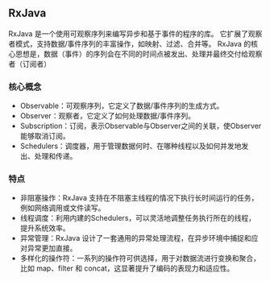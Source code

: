 

## RxJava

RxJava 是一个使用可观察序列来编写异步和基于事件的程序的库。
它扩展了观察者模式，支持数据/事件序列的丰富操作，如映射、过滤、合并等。
RxJava 的核心思想是，数据（事件）的序列会在不同的时间点被发出、处理并最终交付给观察者（订阅者）

### 核心概念
- Observable：可观察序列，它定义了数据/事件序列的生成方式。
- Observer：观察者，它定义了如何处理数据/事件序列。
- Subscription：订阅，表示Observable与Observer之间的关联，使Observer能够取消订阅。
- Schedulers：调度器，用于管理数据何时、在哪种线程以及如何并发地发出、处理和传递。


### 特点
- 非阻塞操作：RxJava 支持在不阻塞主线程的情况下执行长时间运行的任务，例如网络调用或文件读写。
- 线程调度：利用内建的Schedulers，可以灵活地调整任务执行所在的线程，提升系统效率。
- 异常管理：RxJava 设计了一套通用的异常处理流程，在异步环境中捕捉和应对异常更加直接。
- 多样化的操作符：一系列的操作符可供选择，用于对数据流进行变换和聚合，比如 map、filter 和 concat，这显著提升了编码的表现力和适应性。



